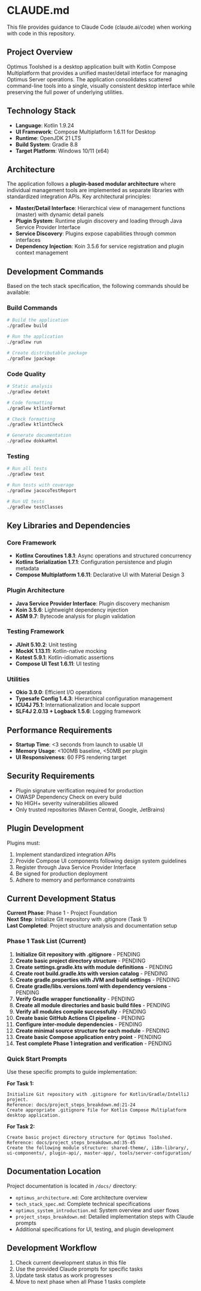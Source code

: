 # CLAUDE.md

This file provides guidance to Claude Code (claude.ai/code) when working with code in this repository.

## Project Overview

Optimus Toolshed is a desktop application built with Kotlin Compose Multiplatform that provides a unified master/detail interface for managing Optimus Server operations. The application consolidates scattered command-line tools into a single, visually consistent desktop interface while preserving the full power of underlying utilities.

## Technology Stack

- **Language**: Kotlin 1.9.24
- **UI Framework**: Compose Multiplatform 1.6.11 for Desktop
- **Runtime**: OpenJDK 21 LTS
- **Build System**: Gradle 8.8
- **Target Platform**: Windows 10/11 (x64)

## Architecture

The application follows a **plugin-based modular architecture** where individual management tools are implemented as separate libraries with standardized integration APIs. Key architectural principles:

- **Master/Detail Interface**: Hierarchical view of management functions (master) with dynamic detail panels
- **Plugin System**: Runtime plugin discovery and loading through Java Service Provider Interface
- **Service Discovery**: Plugins expose capabilities through common interfaces
- **Dependency Injection**: Koin 3.5.6 for service registration and plugin context management

## Development Commands

Based on the tech stack specification, the following commands should be available:

### Build Commands
```bash
# Build the application
./gradlew build

# Run the application
./gradlew run

# Create distributable package
./gradlew jpackage
```

### Code Quality
```bash
# Static analysis
./gradlew detekt

# Code formatting
./gradlew ktlintFormat

# Check formatting
./gradlew ktlintCheck

# Generate documentation
./gradlew dokkaHtml
```

### Testing
```bash
# Run all tests
./gradlew test

# Run tests with coverage
./gradlew jacocoTestReport

# Run UI tests
./gradlew testClasses
```

## Key Libraries and Dependencies

### Core Framework
- **Kotlinx Coroutines 1.8.1**: Async operations and structured concurrency
- **Kotlinx Serialization 1.7.1**: Configuration persistence and plugin metadata
- **Compose Multiplatform 1.6.11**: Declarative UI with Material Design 3

### Plugin Architecture
- **Java Service Provider Interface**: Plugin discovery mechanism
- **Koin 3.5.6**: Lightweight dependency injection
- **ASM 9.7**: Bytecode analysis for plugin validation

### Testing Framework
- **JUnit 5.10.2**: Unit testing
- **MockK 1.13.11**: Kotlin-native mocking
- **Kotest 5.9.1**: Kotlin-idiomatic assertions
- **Compose UI Test 1.6.11**: UI testing

### Utilities
- **Okio 3.9.0**: Efficient I/O operations
- **Typesafe Config 1.4.3**: Hierarchical configuration management
- **ICU4J 75.1**: Internationalization and locale support
- **SLF4J 2.0.13 + Logback 1.5.6**: Logging framework

## Performance Requirements

- **Startup Time**: <3 seconds from launch to usable UI
- **Memory Usage**: <100MB baseline, <50MB per plugin
- **UI Responsiveness**: 60 FPS rendering target

## Security Requirements

- Plugin signature verification required for production
- OWASP Dependency Check on every build
- No HIGH+ severity vulnerabilities allowed
- Only trusted repositories (Maven Central, Google, JetBrains)

## Plugin Development

Plugins must:
1. Implement standardized integration APIs
2. Provide Compose UI components following design system guidelines
3. Register through Java Service Provider Interface
4. Be signed for production deployment
5. Adhere to memory and performance constraints

## Current Development Status

**Current Phase**: Phase 1 - Project Foundation  
**Next Step**: Initialize Git repository with .gitignore (Task 1)  
**Last Completed**: Project structure analysis and documentation setup

### Phase 1 Task List (Current)
1. **Initialize Git repository with .gitignore** - PENDING
2. **Create basic project directory structure** - PENDING  
3. **Create settings.gradle.kts with module definitions** - PENDING
4. **Create root build.gradle.kts with version catalog** - PENDING
5. **Create gradle.properties with JVM and build settings** - PENDING
6. **Create gradle/libs.versions.toml with dependency versions** - PENDING
7. **Verify Gradle wrapper functionality** - PENDING
8. **Create all module directories and basic build files** - PENDING
9. **Verify all modules compile successfully** - PENDING
10. **Create basic GitHub Actions CI pipeline** - PENDING
11. **Configure inter-module dependencies** - PENDING
12. **Create minimal source structure for each module** - PENDING
13. **Create basic Compose application entry point** - PENDING
14. **Test complete Phase 1 integration and verification** - PENDING

### Quick Start Prompts
Use these specific prompts to guide implementation:

**For Task 1:**
```
Initialize Git repository with .gitignore for Kotlin/Gradle/IntelliJ project. 
Reference: docs/project_steps_breakdown.md:21-24
Create appropriate .gitignore file for Kotlin Compose Multiplatform desktop application.
```

**For Task 2:**
```
Create basic project directory structure for Optimus Toolshed.
Reference: docs/project_steps_breakdown.md:35-45
Create the following module structure: shared-theme/, i18n-library/, ui-components/, plugin-api/, master-app/, tools/server-configuration/
```

## Documentation Location

Project documentation is located in `/docs/` directory:
- `optimus_architecture.md`: Core architecture overview
- `tech_stack_spec.md`: Complete technical specifications
- `optimus_system_introduction.md`: System overview and user flows
- `project_steps_breakdown.md`: Detailed implementation steps with Claude prompts
- Additional specifications for UI, testing, and plugin development

## Development Workflow

1. Check current development status in this file
2. Use the provided Claude prompts for specific tasks
3. Update task status as work progresses
4. Move to next phase when all Phase 1 tasks complete